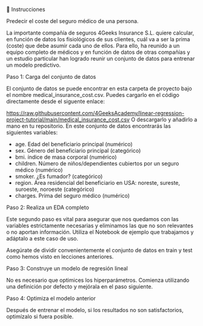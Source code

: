 📝 Instrucciones

Predecir el coste del seguro médico de una persona.

La importante compañía de seguros 4Geeks Insurance S.L. quiere calcular, en función de datos los fisiológicos de sus clientes, cuál va a ser la prima (coste) que debe asumir cada uno de ellos. Para ello, ha reunido a un equipo completo de médicos y en función de datos de otras compañías y un estudio particular han logrado reunir un conjunto de datos para entrenar un modelo predictivo.

Paso 1: Carga del conjunto de datos

El conjunto de datos se puede encontrar en esta carpeta de proyecto bajo el nombre medical_insurance_cost.csv. Puedes cargarlo en el código directamente desde el siguente enlace:

https://raw.githubusercontent.com/4GeeksAcademy/linear-regression-project-tutorial/main/medical_insurance_cost.csv
O descargarlo y añadirlo a mano en tu repositorio. En este conjunto de datos encontrarás las siguientes variables:

- age. Edad del beneficiario principal (numérico)
- sex. Género del beneficiario principal (categórico)
- bmi. índice de masa corporal (numérico)
- children. Número de niños/dependientes cubiertos por un seguro médico (numérico)
- smoker. ¿Es fumador? (categórico)
- region. Área residencial del beneficiario en USA: noreste, sureste, suroeste, noroeste (categórico)
- charges. Prima del seguro médico (numérico)

Paso 2: Realiza un EDA completo

Este segundo paso es vital para asegurar que nos quedamos con las variables estrictamente necesarias y eliminamos las que no son relevantes o no aportan información. Utiliza el Notebook de ejemplo que trabajamos y adáptalo a este caso de uso.

Asegúrate de dividir convenientemente el conjunto de datos en train y test como hemos visto en lecciones anteriores.

Paso 3: Construye un modelo de regresión lineal

No es necesario que optimices los hiperparámetros. Comienza utilizando una definición por defecto y mejórala en el paso siguiente.

Paso 4: Optimiza el modelo anterior

Después de entrenar el modelo, si los resultados no son satisfactorios, optimízalo si fuera posible.